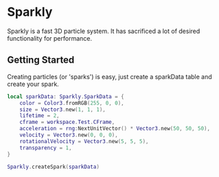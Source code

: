 # Sparkly

Sparkly is a fast 3D particle system. It has sacrificed a lot of desired functionality for performance. 

## Getting Started

Creating particles (or 'sparks') is easy, just create a sparkData table and create your spark.

```lua
local sparkData: Sparkly.SparkData = {
	color = Color3.fromRGB(255, 0, 0),
	size = Vector3.new(1, 1, 1),
	lifetime = 2,
	cframe = workspace.Test.CFrame,
	acceleration = rng:NextUnitVector() * Vector3.new(50, 50, 50),
	velocity = Vector3.new(0, 0, 0),
	rotationalVelocity = Vector3.new(5, 5, 5),
	transparency = 1,
}

Sparkly.createSpark(sparkData)
```